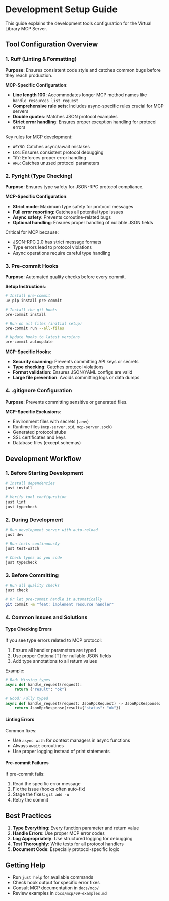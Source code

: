 # Development Setup Guide

This guide explains the development tools configuration for the Virtual Library MCP Server.

## Tool Configuration Overview

### 1. Ruff (Linting & Formatting)

**Purpose**: Ensures consistent code style and catches common bugs before they reach production.

**MCP-Specific Configuration**:
- **Line length 100**: Accommodates longer MCP method names like `handle_resources_list_request`
- **Comprehensive rule sets**: Includes async-specific rules crucial for MCP servers
- **Double quotes**: Matches JSON protocol examples
- **Strict error handling**: Ensures proper exception handling for protocol errors

Key rules for MCP development:
- `ASYNC`: Catches async/await mistakes
- `LOG`: Ensures consistent protocol debugging
- `TRY`: Enforces proper error handling
- `ARG`: Catches unused protocol parameters

### 2. Pyright (Type Checking)

**Purpose**: Ensures type safety for JSON-RPC protocol compliance.

**MCP-Specific Configuration**:
- **Strict mode**: Maximum type safety for protocol messages
- **Full error reporting**: Catches all potential type issues
- **Async safety**: Prevents coroutine-related bugs
- **Optional handling**: Ensures proper handling of nullable JSON fields

Critical for MCP because:
- JSON-RPC 2.0 has strict message formats
- Type errors lead to protocol violations
- Async operations require careful type handling

### 3. Pre-commit Hooks

**Purpose**: Automated quality checks before every commit.

**Setup Instructions**:

```bash
# Install pre-commit
uv pip install pre-commit

# Install the git hooks
pre-commit install

# Run on all files (initial setup)
pre-commit run --all-files

# Update hooks to latest versions
pre-commit autoupdate
```

**MCP-Specific Hooks**:
- **Security scanning**: Prevents committing API keys or secrets
- **Type checking**: Catches protocol violations
- **Format validation**: Ensures JSON/YAML configs are valid
- **Large file prevention**: Avoids committing logs or data dumps

### 4. .gitignore Configuration

**Purpose**: Prevents committing sensitive or generated files.

**MCP-Specific Exclusions**:
- Environment files with secrets (`.env`)
- Runtime files (`mcp-server.pid`, `mcp-server.sock`)
- Generated protocol stubs
- SSL certificates and keys
- Database files (except schemas)

## Development Workflow

### 1. Before Starting Development

```bash
# Install dependencies
just install

# Verify tool configuration
just lint
just typecheck
```

### 2. During Development

```bash
# Run development server with auto-reload
just dev

# Run tests continuously
just test-watch

# Check types as you code
just typecheck
```

### 3. Before Committing

```bash
# Run all quality checks
just check

# Or let pre-commit handle it automatically
git commit -m "feat: implement resource handler"
```

### 4. Common Issues and Solutions

#### Type Checking Errors

If you see type errors related to MCP protocol:
1. Ensure all handler parameters are typed
2. Use proper Optional[T] for nullable JSON fields
3. Add type annotations to all return values

Example:
```python
# Bad: Missing types
async def handle_request(request):
    return {"result": "ok"}

# Good: Fully typed
async def handle_request(request: JsonRpcRequest) -> JsonRpcResponse:
    return JsonRpcResponse(result={"status": "ok"})
```

#### Linting Errors

Common fixes:
- Use `async with` for context managers in async functions
- Always `await` coroutines
- Use proper logging instead of print statements

#### Pre-commit Failures

If pre-commit fails:
1. Read the specific error message
2. Fix the issue (hooks often auto-fix)
3. Stage the fixes: `git add -u`
4. Retry the commit

## Best Practices

1. **Type Everything**: Every function parameter and return value
2. **Handle Errors**: Use proper MCP error codes
3. **Log Appropriately**: Use structured logging for debugging
4. **Test Thoroughly**: Write tests for all protocol handlers
5. **Document Code**: Especially protocol-specific logic

## Getting Help

- Run `just help` for available commands
- Check hook output for specific error fixes
- Consult MCP documentation in `docs/mcp/`
- Review examples in `docs/mcp/09-examples.md`